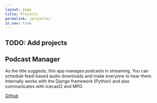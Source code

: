 ```yaml
---
layout: page
title: Projects
permalink: /projects/
in_nav: true
---
```


## TODO: Add projects

## Podcast Manager

As the title suggests, this app manages podcasts in streaming. You can schedule
feed-based audio downloads and make everyone to hear them. Internally works with
the Django framework (Python) and also communicates with Icecast2 and MPD. 

<a href="https://github.com/sonirico/podcastmanager" class="btn btn-primary btn-xs" >Github</a>

